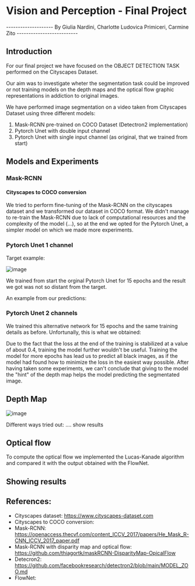 # Vision and Perception - Final Project

-------------------- By Giulia Nardini, Charlotte Ludovica Primiceri, Carmine Zito --------------------------

## Introduction
For our final project we have focused on the OBJECT DETECTION TASK performed on the Cityscapes Dataset.

Our aim was to investigate wheter the segmentation task could be improved or not training models on the depth maps and the optical flow graphic representations in addiction to original images.

We have performed image segmentation on a video taken from Cityscapes Dataset using three different models:
  1)  Mask-RCNN pre-trained on COCO Dataset (Detectron2 implementation)
  2)  Pytorch Unet with double input channel
  3)  Pytorch Unet with single input channel (as original, that we trained from start)

## Models and Experiments
### Mask-RCNN

#### Cityscapes to COCO conversion
We tried to perform fine-tuning of the Mask-RCNN on the cityscapes dataset and we transformed our dataset in COCO format.
We didn't manage to re-train the Mask-RCNN due to lack of computational resources and the complexity of the model (...), so at the end we opted for the Pytorch Unet, a simpler model on which we made more experiments.
### Pytorch Unet 1 channel
Target example:

![image](https://github.com/CharlottePrimiceri/VP_Project/assets/114931709/01be8415-b49e-44ce-b896-53868e6ba2f2)

We trained from start the orginal Pytorch Unet for 15 epochs and the result we got was not so distant from the target. 

An example from our predictions:


### Pytorch Unet 2 channels
We trained this alternative network for 15 epochs and the same training details as before.
Unfortunally, this is what we obtained:

Due to the fact that the loss at the end of the training is stabilized at a value of about 0.4, training the model further wouldn't be useful. Training the model for more epochs has lead us to predict all black images, as if the model had found how to minimize the loss in the easiest way possible.
After having taken some experiments, we can't conclude that giving to the model the "hint" of the depth map helps the model predicting the segmentated image.


## Depth Map

![image](https://github.com/CharlottePrimiceri/VP_Project/assets/114931709/c562fef0-d3c7-4729-9c0d-37f968e20715)

Different ways tried out: .... show results


## Optical flow

To compute the optical flow we implemented the Lucas-Kanade algorithm and compared it with the output obtained with the FlowNet.

## Showing results


## References:
- Cityscapes dataset: https://www.cityscapes-dataset.com
- Cityscapes to COCO conversion: 
- Mask-RCNN: https://openaccess.thecvf.com/content_ICCV_2017/papers/He_Mask_R-CNN_ICCV_2017_paper.pdf
- Mask-RCNN with disparity map and optical flow: https://github.com/thiagortk/maskRCNN-DisparityMap-OpicalFlow
- Detecron2: https://github.com/facebookresearch/detectron2/blob/main/MODEL_ZOO.md
- FlowNet: 
  


